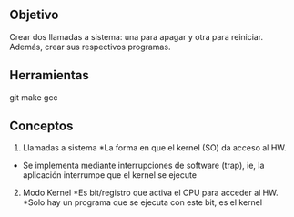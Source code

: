 ## Objetivo
Crear dos llamadas a sistema: una para apagar y otra para reiniciar.
Además, crear sus respectivos programas.

## Herramientas
git
make
gcc

## Conceptos
1)  Llamadas a sistema
*La forma en que el kernel (SO) da acceso al HW.
* Se implementa mediante interrupciones de software (trap), ie, la aplicación interrumpe que el kernel se ejecute

2) Modo Kernel
*Es bit/registro que activa el CPU para acceder al HW.
*Solo hay un programa que se ejecuta con este bit, es el kernel
